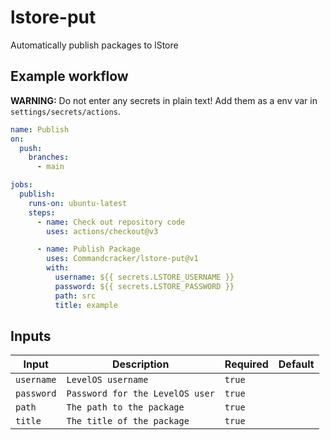 # lstore-put

Automatically publish packages to lStore

## Example workflow

**WARNING:** Do not enter any secrets in plain text! Add them as a env var in `settings/secrets/actions`.

```yml
name: Publish
on:
  push:
    branches:
      - main

jobs:
  publish:
    runs-on: ubuntu-latest
    steps:
      - name: Check out repository code
        uses: actions/checkout@v3

      - name: Publish Package
        uses: Commandcracker/lstore-put@v1
        with:
          username: ${{ secrets.LSTORE_USERNAME }}
          password: ${{ secrets.LSTORE_PASSWORD }}
          path: src
          title: example
```

## Inputs

| Input      | Description                     | Required | Default |
|------------|---------------------------------|----------|---------|
| `username` | `LevelOS username`              | `true`   |         |
| `password` | `Password for the LevelOS user` | `true`   |         |
| `path`     | `The path to the package`       | `true`   |         |
| `title`    | `The title of the package`      | `true`   |         |
